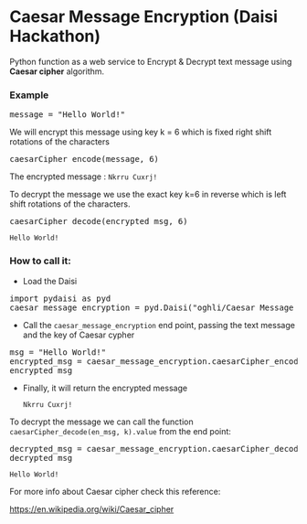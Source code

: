 # Caesar Message Encryption (Daisi Hackathon)
Python function as a web service to Encrypt & Decrypt text message using **Caesar cipher** algorithm.

### Example
<pre>
message = "Hello World!"
</pre>
We will encrypt this message using key k = 6 which is fixed right shift rotations of the characters 
<pre>
caesarCipher_encode(message, 6)
</pre>
The encrypted message : `Nkrru Cuxrj!`

To decrypt the message we use the exact key k=6 in reverse which is left shift rotations of the characters.
<pre>
caesarCipher_decode(encrypted_msg, 6)
</pre>
`Hello World!`
### How to call it:

* Load the Daisi
<pre>
import pydaisi as pyd
caesar_message_encryption = pyd.Daisi("oghli/Caesar Message Encryption")
</pre>

* Call the `caesar_message_encryption` end point, passing the text message and the key of Caesar cypher
<pre>
msg = "Hello World!"
encrypted_msg = caesar_message_encryption.caesarCipher_encode(msg, 6).value
encrypted_msg
</pre>

* Finally, it will return the encrypted message

  `Nkrru Cuxrj!`

To decrypt the message we can call the function `caesarCipher_decode(en_msg, k).value` from the end point:
<pre>
decrypted_msg = caesar_message_encryption.caesarCipher_decode(en_msg, k).value
decrypted_msg 
</pre>
`Hello World!`

For more info about Caesar cipher check this reference:

https://en.wikipedia.org/wiki/Caesar_cipher
